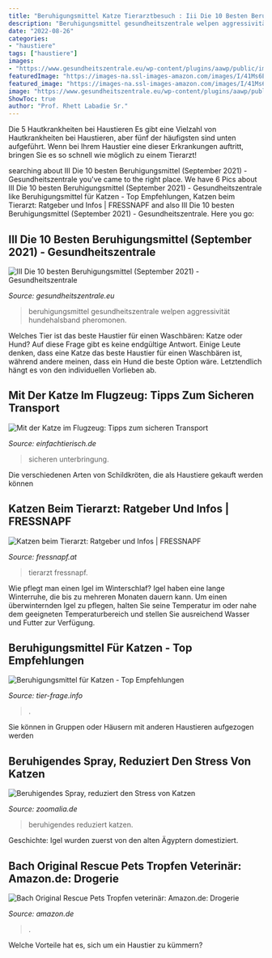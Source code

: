 ```yaml
---
title: "Beruhigungsmittel Katze Tierarztbesuch : Iii Die 10 Besten Beruhigungsmittel (september 2021)"
description: "Beruhigungsmittel gesundheitszentrale welpen aggressivität hundehalsband pheromonen"
date: "2022-08-26"
categories:
- "haustiere"
tags: ["haustiere"]
images:
- "https://www.gesundheitszentrale.eu/wp-content/plugins/aawp/public/image.php?url=aHR0cHM6Ly9tLm1lZGlhLWFtYXpvbi5jb20vaW1hZ2VzL0kvNTFIU09MS0JYN1MuX1NMMTYwXy5qcGc"
featuredImage: "https://images-na.ssl-images-amazon.com/images/I/41Ms6Eow0mL._AC_UL160_SR160,160_.jpg"
featured_image: "https://images-na.ssl-images-amazon.com/images/I/41Ms6Eow0mL._AC_UL160_SR160,160_.jpg"
image: "https://www.gesundheitszentrale.eu/wp-content/plugins/aawp/public/image.php?url=aHR0cHM6Ly9tLm1lZGlhLWFtYXpvbi5jb20vaW1hZ2VzL0kvNTFIU09MS0JYN1MuX1NMMTYwXy5qcGc"
ShowToc: true
author: "Prof. Rhett Labadie Sr."
---
```



Die 5 Hautkrankheiten bei Haustieren
Es gibt eine Vielzahl von Hautkrankheiten bei Haustieren, aber fünf der häufigsten sind unten aufgeführt. Wenn bei Ihrem Haustier eine dieser Erkrankungen auftritt, bringen Sie es so schnell wie möglich zu einem Tierarzt!

	

		
searching about III Die 10 besten Beruhigungsmittel (September 2021) - Gesundheitszentrale you've came to the right place. We have 6 Pics about III Die 10 besten Beruhigungsmittel (September 2021) - Gesundheitszentrale like Beruhigungsmittel für Katzen - Top Empfehlungen, Katzen beim Tierarzt: Ratgeber und Infos | FRESSNAPF and also III Die 10 besten Beruhigungsmittel (September 2021) - Gesundheitszentrale. Here you go:
		
    
## III Die 10 Besten Beruhigungsmittel (September 2021) - Gesundheitszentrale

<img loading=lazy src="https://www.gesundheitszentrale.eu/wp-content/plugins/aawp/public/image.php?url=aHR0cHM6Ly9tLm1lZGlhLWFtYXpvbi5jb20vaW1hZ2VzL0kvNTFIU09MS0JYN1MuX1NMMTYwXy5qcGc" onerror="this.onerror=null;this.src='https://tse4.mm.bing.net/th?id=OIP.GyA8A4WuOMedPnoYIpc6twAAAA&amp;pid=15.1';" alt="III Die 10 besten Beruhigungsmittel (September 2021) - Gesundheitszentrale">

_Source: gesundheitszentrale.eu_

>beruhigungsmittel gesundheitszentrale welpen aggressivität hundehalsband pheromonen. 

	

Welches Tier ist das beste Haustier für einen Waschbären: Katze oder Hund?
Auf diese Frage gibt es keine endgültige Antwort. Einige Leute denken, dass eine Katze das beste Haustier für einen Waschbären ist, während andere meinen, dass ein Hund die beste Option wäre. Letztendlich hängt es von den individuellen Vorlieben ab.

    
## Mit Der Katze Im Flugzeug: Tipps Zum Sicheren Transport

<img loading=lazy src="https://einfachtierisch.de/media/cache/article_teaser/cms/2013/01/Katze-Transportbo-.jpg?189731" onerror="this.onerror=null;this.src='https://tse1.mm.bing.net/th?id=OIP.DiVy6PQ96nKnXq9P48VD3gHaFh&amp;pid=15.1';" alt="Mit der Katze im Flugzeug: Tipps zum sicheren Transport">

_Source: einfachtierisch.de_

>sicheren unterbringung. 

	

Die verschiedenen Arten von Schildkröten, die als Haustiere gekauft werden können

    
## Katzen Beim Tierarzt: Ratgeber Und Infos | FRESSNAPF

<img loading=lazy src="https://media.os.fressnapf.com/cms/2020/05/Ratgeber-Katze-Gesundheit_Tierarzt_Zahnfpflege_1200x527.jpg" onerror="this.onerror=null;this.src='https://tse4.mm.bing.net/th?id=OIP.iyU39tBMvcYlIfWa8hKdlAHaDQ&amp;pid=15.1';" alt="Katzen beim Tierarzt: Ratgeber und Infos | FRESSNAPF">

_Source: fressnapf.at_

>tierarzt fressnapf. 

	

Wie pflegt man einen Igel im Winterschlaf?
Igel haben eine lange Winterruhe, die bis zu mehreren Monaten dauern kann. Um einen überwinternden Igel zu pflegen, halten Sie seine Temperatur im oder nahe dem geeigneten Temperaturbereich und stellen Sie ausreichend Wasser und Futter zur Verfügung.

    
## Beruhigungsmittel Für Katzen - Top Empfehlungen

<img loading=lazy src="https://www.tier-frage.info/wp-content/uploads/beruhigungsmittel-fuer-katzen.jpg" onerror="this.onerror=null;this.src='https://tse2.mm.bing.net/th?id=OIP.dYebcFmbEz5vJex6DI5qFQHaEN&amp;pid=15.1';" alt="Beruhigungsmittel für Katzen - Top Empfehlungen">

_Source: tier-frage.info_

>. 

	

Sie können in Gruppen oder Häusern mit anderen Haustieren aufgezogen werden

    
## Beruhigendes Spray, Reduziert Den Stress Von Katzen

<img loading=lazy src="https://static.zoomalia.com/prod_img/31003/it_905f57a2f557b098c43f11ab969efe1504b1454512555.jpg" onerror="this.onerror=null;this.src='https://tse4.mm.bing.net/th?id=OIP.uEX943BpOMsFH28a6LTjpwAAAA&amp;pid=15.1';" alt="Beruhigendes Spray, reduziert den Stress von Katzen">

_Source: zoomalia.de_

>beruhigendes reduziert katzen. 

	

Geschichte: Igel wurden zuerst von den alten Ägyptern domestiziert.

    
## Bach Original Rescue Pets Tropfen Veterinär: Amazon.de: Drogerie

<img loading=lazy src="https://images-na.ssl-images-amazon.com/images/I/41Ms6Eow0mL._AC_UL160_SR160,160_.jpg" onerror="this.onerror=null;this.src='https://tse1.mm.bing.net/th?id=OIP.7Nbh2rHl1AdiLabPcZRZ_gAAAA&amp;pid=15.1';" alt="Bach Original Rescue Pets Tropfen veterinär: Amazon.de: Drogerie">

_Source: amazon.de_

>. 

	

Welche Vorteile hat es, sich um ein Haustier zu kümmern?

